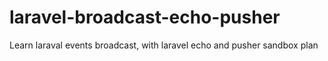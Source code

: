 # laravel-broadcast-echo-pusher
Learn laraval events broadcast, with laravel echo and pusher sandbox plan 
